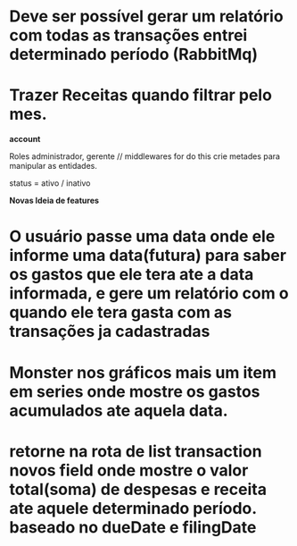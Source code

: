 # Deve ser possível gerar um relatório com todas as transações entrei determinado período (RabbitMq)

# Trazer Receitas quando filtrar pelo mes.

**account**

Roles administrador, gerente // middlewares for do this
crie metades para manipular as entidades.

status = ativo / inativo

**Novas Ideia de features**

# O usuário passe uma data onde ele informe uma data(futura) para saber os gastos que ele tera ate a data informada, e gere um relatório com o quando ele tera gasta com as transações ja cadastradas

# Monster nos gráficos mais um item em series onde mostre os gastos acumulados ate aquela data.

# retorne na rota de list transaction novos field onde mostre o valor total(soma) de despesas e receita ate aquele determinado período. baseado no dueDate e filingDate
